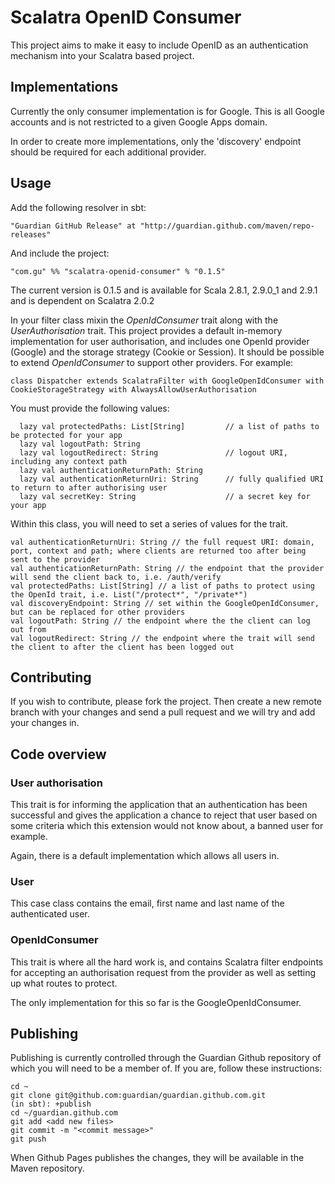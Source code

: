 # Scalatra OpenID Consumer

This project aims to make it easy to include OpenID as an authentication mechanism into your Scalatra based project.

## Implementations

Currently the only consumer implementation is for Google. This is all Google accounts and is not restricted to a given Google Apps domain.

In order to create more implementations, only the 'discovery' endpoint should be required for each additional provider.

## Usage

Add the following resolver in sbt:

    "Guardian GitHub Release" at "http://guardian.github.com/maven/repo-releases"
    
And include the project:    
    
    "com.gu" %% "scalatra-openid-consumer" % "0.1.5"

The current version is 0.1.5 and is available for Scala 2.8.1, 2.9.0_1 and 2.9.1 and is dependent on Scalatra 2.0.2

In your filter class mixin the *OpenIdConsumer* trait along with the *UserAuthorisation* trait.  This project provides a default in-memory implementation for user authorisation, and includes one OpenId provider (Google) and the storage strategy (Cookie or Session).  It should be possible to extend *OpenIdConsumer* to support other providers.  For example:

    class Dispatcher extends ScalatraFilter with GoogleOpenIdConsumer with CookieStorageStrategy with AlwaysAllowUserAuthorisation

You must provide the following values:

      lazy val protectedPaths: List[String]         // a list of paths to be protected for your app
      lazy val logoutPath: String
      lazy val logoutRedirect: String               // logout URI, including any context path
      lazy val authenticationReturnPath: String
      lazy val authenticationReturnUri: String      // fully qualified URI to return to after authorising user
      lazy val secretKey: String                    // a secret key for your app

Within this class, you will need to set a series of values for the trait.
   
    val authenticationReturnUri: String // the full request URI: domain, port, context and path; where clients are returned too after being sent to the provider
    val authenticationReturnPath: String // the endpoint that the provider will send the client back to, i.e. /auth/verify
    val protectedPaths: List[String] // a list of paths to protect using the OpenId trait, i.e. List("/protect*", "/private*")
    val discoveryEndpoint: String // set within the GoogleOpenIdConsumer, but can be replaced for other providers
    val logoutPath: String // the endpoint where the the client can log out from 
    val logoutRedirect: String // the endpoint where the trait will send the client to after the client has been logged out

## Contributing

If you wish to contribute, please fork the project. Then create a new remote branch with your changes and send a pull request and we will try and add your changes in.

## Code overview

### User authorisation

This trait is for informing the application that an authentication has been successful and gives the application a chance to reject that user based on some criteria which this extension would not know about, a banned user for example.

Again, there is a default implementation which allows all users in.

### User

This case class contains the email, first name and last name of the authenticated user.

### OpenIdConsumer

This trait is where all the hard work is, and contains Scalatra filter endpoints for accepting an authorisation request from the provider as well as setting up what routes to protect.

The only implementation for this so far is the GoogleOpenIdConsumer.

## Publishing

Publishing is currently controlled through the Guardian Github repository of which you will need to be a member of.  If you are, follow these instructions:

    cd ~
    git clone git@github.com:guardian/guardian.github.com.git
    (in sbt): +publish
    cd ~/guardian.github.com
    git add <add new files>
    git commit -m "<commit message>"
    git push

When Github Pages publishes the changes, they will be available in the Maven repository.